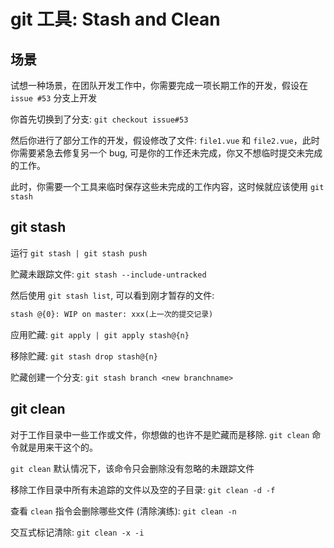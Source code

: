 # git 工具: Stash and Clean

## 场景

试想一种场景，在团队开发工作中，你需要完成一项长期工作的开发，假设在 `issue #53` 分支上开发

你首先切换到了分支: `git checkout issue#53`

然后你进行了部分工作的开发，假设修改了文件: `file1.vue` 和 `file2.vue`，此时你需要紧急去修复另一个 bug, 可是你的工作还未完成，你又不想临时提交未完成的工作。

此时，你需要一个工具来临时保存这些未完成的工作内容，这时候就应该使用 `git stash`

## git stash

运行 `git stash | git stash push`

贮藏未跟踪文件: `git stash --include-untracked`

然后使用 `git stash list`, 可以看到刚才暂存的文件:

```txt
stash @{0}: WIP on master: xxx(上一次的提交记录)
```

应用贮藏: `git apply | git apply stash@{n}`

移除贮藏: `git stash drop stash@{n}`

贮藏创建一个分支: `git stash branch <new branchname>`

## git clean

对于工作目录中一些工作或文件，你想做的也许不是贮藏而是移除. `git clean` 命令就是用来干这个的。

`git clean` 默认情况下，该命令只会删除没有忽略的未跟踪文件

移除工作目录中所有未追踪的文件以及空的子目录: `git clean -d -f`

查看 `clean` 指令会删除哪些文件 (清除演练): `git clean -n`

交互式标记清除: `git clean -x -i`
